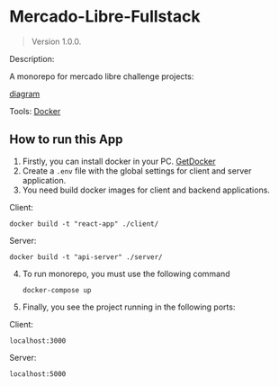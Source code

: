 # Mercado-Libre-Fullstack

> Version 1.0.0.

Description:

A monorepo for mercado libre challenge projects:

[diagram](https://drive.google.com/file/d/1NxITBAPb1TcdceF7nMFMKyrwwZadU2Ds/view?usp=sharing)


Tools:
[Docker](https://www.docker.com/)

## How to run this App

1. Firstly, you can install docker in your PC. [GetDocker](https://www.docker.com/get-started)
2. Create a `.env` file with the global settings for client and server application.
3. You need build docker images for client and backend applications.

Client:

```
docker build -t "react-app" ./client/
```

Server:

```
docker build -t "api-server" ./server/
```

4. To run monorepo, you must use the following command

   ```
   docker-compose up
   ```

5. Finally, you see the project running in the following ports:

Client:

```
localhost:3000
```

Server:

```
localhost:5000
```
